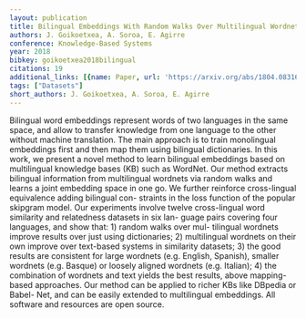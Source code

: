```yaml
---
layout: publication
title: Bilingual Embeddings With Random Walks Over Multilingual Wordnets
authors: J. Goikoetxea, A. Soroa, E. Agirre
conference: Knowledge-Based Systems
year: 2018
bibkey: goikoetxea2018bilingual
citations: 19
additional_links: [{name: Paper, url: 'https://arxiv.org/abs/1804.08316'}]
tags: ["Datasets"]
short_authors: J. Goikoetxea, A. Soroa, E. Agirre
---
```

Bilingual word embeddings represent words of two languages in the same space,
and allow to transfer knowledge from one language to the other without machine
translation. The main approach is to train monolingual embeddings first and
then map them using bilingual dictionaries. In this work, we present a novel
method to learn bilingual embeddings based on multilingual knowledge bases (KB)
such as WordNet. Our method extracts bilingual information from multilingual
wordnets via random walks and learns a joint embedding space in one go. We
further reinforce cross-lingual equivalence adding bilingual con- straints in
the loss function of the popular skipgram model. Our experiments involve twelve
cross-lingual word similarity and relatedness datasets in six lan- guage pairs
covering four languages, and show that: 1) random walks over mul- tilingual
wordnets improve results over just using dictionaries; 2) multilingual wordnets
on their own improve over text-based systems in similarity datasets; 3) the
good results are consistent for large wordnets (e.g. English, Spanish), smaller
wordnets (e.g. Basque) or loosely aligned wordnets (e.g. Italian); 4) the
combination of wordnets and text yields the best results, above mapping-based
approaches. Our method can be applied to richer KBs like DBpedia or Babel- Net,
and can be easily extended to multilingual embeddings. All software and
resources are open source.